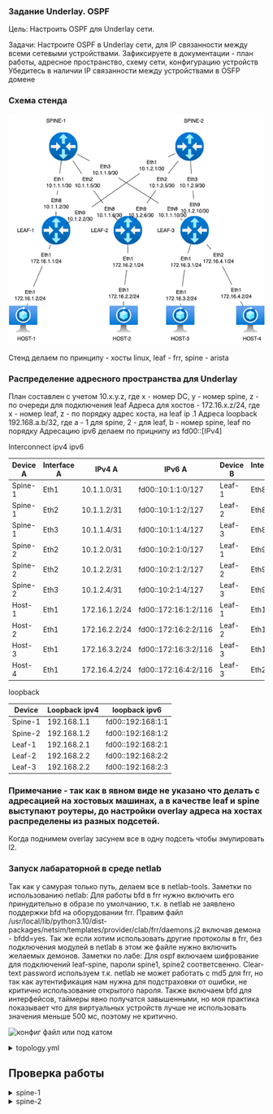### Задание Underlay. OSPF

Цель:
Настроить OSPF для Underlay сети.

Задачи:
Настроите OSPF в Underlay сети, для IP связанности между всеми сетевыми устройствами.
Зафиксируете в документации - план работы, адресное пространство, схему сети, конфигурацию устройств
Убедитесь в наличии IP связанности между устройствами в OSFP домене


### Схема стенда

![stand-plan](stand-plan.png)

Стенд делаем по принципу - хосты linux, leaf - frr, spine - arista

### Распределение адресного пространства для Underlay

План составлен с учетом 10.x.y.z, где x - номер DC, y - номер spine, z - по очереди для подключения leaf
Адреса для хостов - 172.16.x.z/24, где x - номер leaf, z - по порядку адрес хоста, на leaf ip .1
Адреса loopback 192.168.a.b/32, где a - 1 для spine, 2 - для leaf, b - номер spine, leaf по порядку
Адресацию ipv6 делаем по прицнипу из fd00::[IPv4]

Interconnect ipv4 ipv6

| Device A | Interface A | IPv4 A        | IPv6 A               | Device B | Interface B | IPv4 B        | IPv6 B               |
|----------|-------------|---------------|----------------------|----------|-------------|---------------|----------------------|
| Spine-1  | Eth1        | 10.1.1.0/31    | fd00::10:1:1:0/127    | Leaf-1   | Eth8        | 10.1.1.1/31    | fd00::10:1:1:1/127    |
| Spine-1  | Eth2        | 10.1.1.2/31    | fd00::10:1:1:2/127    | Leaf-2   | Eth8        | 10.1.1.3/31    | fd00::10:1:1:3/127    |
| Spine-1  | Eth3        | 10.1.1.4/31    | fd00::10:1:1:4/127    | Leaf-3   | Eth8        | 10.1.1.5/31    | fd00::10:1:1:5/127    |
| Spine-2  | Eth2        | 10.1.2.0/31    | fd00::10:2:1:0/127    | Leaf-1   | Eth9        | 10.1.2.1/31    | fd00::10:2:1:1/127    |
| Spine-2  | Eth2        | 10.1.2.2/31    | fd00::10:2:1:2/127    | Leaf-2   | Eth9        | 10.1.2.3/31    | fd00::10:2:1:3/127    |
| Spine-2  | Eth3        | 10.1.2.4/31    | fd00::10:2:1:4/127    | Leaf-3   | Eth9        | 10.1.2.5/31    | fd00::10:2:1:5/127    |
| Host-1   | Eth1        | 172.16.1.2/24  | fd00::172:16:1:2/116   | Leaf-1   | Eth1        | 172.16.1.1/24  | fd00::172:16:1:1/116   |
| Host-2   | Eth1        | 172.16.2.2/24  | fd00::172:16:2:2/116   | Leaf-2   | Eth1        | 172.16.2.1/24  | fd00::172:16:2:1/116   |
| Host-3   | Eth1        | 172.16.3.2/24  | fd00::172:16:3:2/116  | Leaf-3   | Eth1        | 172.16.3.1/24  | fd00::172:16:3:1/116   |
| Host-4   | Eth1        | 172.16.4.2/24  | fd00::172:16:4:2/116   | Leaf-3   | Eth2        | 172.16.4.1/24  | fd00::172:16:4:1/116   |

loopback

| Device | Loopback ipv4| loopback ipv6|
|-------------|---------------|-----------|
| Spine-1  | 192.168.1.1 | fd00::192:168:1:1 |
| Spine-2  | 192.168.1.2 | fd00::192:168:1:2 |
| Leaf-1   | 192.168.2.1 | fd00::192:168:2:1 |
| Leaf-2   | 192.168.2.2 | fd00::192:168:2:2 |
| Leaf-3   | 192.168.2.2 | fd00::192:168:2:3 |

### Примечание - так как в явном виде не указано что делать с адресацией на хостовых машинах, а в качестве leaf и spine выступают роутеры, до настройки overlay адреса на хостах распределены из разных подсетей.
Когда поднимем overlay засунем все в одну подсеть чтобы эмулировать l2.

### Запуск лабараторной в среде netlab
Так как у самурая только путь, делаем все в netlab-tools.
Заметки по использованию netlab:
Для работы bfd в frr нужно включить его принудительно в образе по умолчанию, т.к. в netlab не заявлено поддержки bfd на оборудовании frr. 
Правим файл /usr/local/lib/python3.10/dist-packages/netsim/templates/provider/clab/frr/daemons.j2 включая демона - bfdd=yes.
Так же если хотим использовать другие протоколы в frr, без подключения модулей в netlab в этом же файле нужно включить желаемых демонов.
Заметки по лабе:
Для ospf включаем шифрование для подключений leaf-spine, пароли spine1, spine2 соответсвенно. Clear-text password используем т.к. netlab не может работать с md5 для frr, но так как аутентификация нам нужна для подстраховки от ошибки, не критично использование открытого пароля.
Также включаем bfd для интерфейсов, таймеры явно получатся завышенными, но моя практика показывает что для виртуальных устройств лучше не использовать значения меньше 500 мс, поэтому не критично.


![конфиг файл](./topology.yml)
или под катом

<details>
  <summary>topology.yml </summary>

  ```yml
---
provider: clab
module: [ ospf ]

nodes:
 s1:
  device: eos
  id: 1
  loopback:
    ipv4: 192.168.1.1/32
    ipv6: fd00::192:168:1:1/128
 s2:
  device: eos
  id: 2
  loopback:
    ipv4: 192.168.1.2/32
    ipv6: fd00::192:168:1:2/128
 l1:
  device: frr
  id: 3
  loopback:
    ipv4: 192.168.2.1/32
    ipv6: fd00::192:168:2:1/128
 l2:
  device: frr
  id: 4
  loopback:
    ipv4: 192.168.2.2/32
    ipv6: fd00::192:168:2:2/128
 l3:
  device: frr
  id: 5
  loopback:
    ipv4: 192.168.2.3/32
    ipv6: fd00::192:168:2:3/128
 h1:
  device: linux
 h2:
  device: linux
 h3:
  device: linux
 h4:
  device: linux

links:
#spine1-leaf1,2,3
  - interfaces:
      - node: s1
        ifname: eth1
        ipv4: 10.1.1.0
        ipv6: fd00::10:1:1:0
        ospf:
          password: 'spine1'
          bfd: true
      - node: l1
        ifname: eth8
        ipv4: 10.1.1.1
        ipv6: fd00::10:1:1:1
        ospf:
          password: 'spine1'
          bfd: true
    prefix:
      ipv4: 10.1.1.0/31
      ipv6: fd00::10:1:1:0/127
  - interfaces:
      - node: s1
        ifname: eth2
        ipv4: 10.1.1.2
        ipv6: fd00::10:1:1:2
        ospf:
          password: 'spine1'
          bfd: true
      - node: l2
        ifname: eth8
        ipv4: 10.1.1.3
        ipv6: fd00::10:1:1:3
        ospf:
          password: 'spine1'
          bfd: true
    prefix:
      ipv4: 10.1.1.2/31
      ipv6: fd00::10:1:1:2/127
  - interfaces:
      - node: s1
        ifname: eth3
        ipv4: 10.1.1.4
        ipv6: fd00::10:1:1:4
        ospf:
          password: 'spine1'
          bfd: true
      - node: l3
        ifname: eth8
        ipv4: 10.1.1.5
        ipv6: fd00::10:1:1:5
        ospf:
          password: 'spine1'
          bfd: true
    prefix:
      ipv4: 10.1.1.4/31
      ipv6: fd00::10:1:1:4/127
#spine2-leaf1,2,3
  - interfaces:
      - node: s2
        ifname: eth1
        ipv4: 10.1.2.0
        ipv6: fd00::10:1:2:0
        ospf:
          password: 'spine2'
          bfd: true
      - node: l1
        ifname: eth9
        ipv4: 10.1.2.1
        ipv6: fd00::10:1:2:1
        ospf:
          password: 'spine2'
          bfd: true
    prefix:
      ipv4: 10.1.2.0/31
      ipv6: fd00::10:1:2:0/127
  - interfaces:
      - node: s2
        ifname: eth2
        ipv4: 10.1.2.2
        ipv6: fd00::10:1:2:2
        ospf:
          password: 'spine2'
          bfd: true
      - node: l2
        ifname: eth9
        ipv4: 10.1.2.3
        ipv6: fd00::10:1:2:3
        ospf:
          password: 'spine2'
          bfd: true
    prefix:
      ipv4: 10.1.2.2/31
      ipv6: fd00::10:1:2:2/127
  - interfaces:
      - node: s2
        ifname: eth3
        ipv4: 10.1.2.4
        ipv6: fd00::10:1:2:4
        ospf:
          password: 'spine2'
          bfd: true
      - node: l3
        ifname: eth9
        ipv4: 10.1.2.5
        ipv6: fd00::10:1:2:5
        ospf:
          password: 'spine2'
          bfd: true
    prefix:
      ipv4: 10.1.2.4/31
      ipv6: fd00::10:1:2:4/127
#host1
  - interfaces:
      - node: h1
        ifname: eth1
        ipv4: 172.16.1.2
        ipv6: fd00::172:16:1:2
      - node: l1
        ifname: eth1
        ipv4: 172.16.1.1
        ipv6: fd00::172:16:1:1
        ospf: false
    prefix:
      ipv4: 172.16.1.0/24
      ipv6: fd00::172:16:1:0/116
#host2
  - interfaces:
      - node: h2
        ifname: eth1
        ipv4: 172.16.2.2
        ipv6: fd00::172:16:2:2
      - node: l2
        ifname: eth1
        ipv4: 172.16.2.1
        ipv6: fd00::172:16:2:1
        ospf: false
    prefix:
      ipv4: 172.16.2.0/24
      ipv6: fd00::172:16:1:0/116
#host3
  - interfaces:
      - node: h3
        ifname: eth1
        ipv4: 172.16.3.2
        ipv6: fd00::172:16:3:2
      - node: l3
        ifname: eth1
        ipv4: 172.16.3.1
        ipv6: fd00::172:16:3:1
        ospf: false
    prefix:
      ipv4: 172.16.3.0/24
      ipv6: fd00::172:16:3:0/116
#host4
  - interfaces:
      - node: h4
        ifname: eth1
        ipv4: 172.16.4.2
        ipv6: fd00::172:16:4:2
      - node: l3
        ifname: eth2
        ipv4: 172.16.4.1
        ipv6: fd00::172:16:4:1
        ospf: false
    prefix:
      ipv4: 172.16.4.0/24
      ipv6: fd00::172:16:4:0/116

```
</details>

## Проверка работы

<details>
  <summary>spine-1</summary>
  
  ```txt  
s1#ping 10.1.1.2
PING 10.1.1.2 (10.1.1.2) 72(100) bytes of data.
80 bytes from 10.1.1.2: icmp_seq=1 ttl=64 time=0.137 ms
80 bytes from 10.1.1.2: icmp_seq=2 ttl=64 time=0.002 ms
80 bytes from 10.1.1.2: icmp_seq=3 ttl=64 time=0.004 ms
80 bytes from 10.1.1.2: icmp_seq=4 ttl=64 time=0.018 ms
80 bytes from 10.1.1.2: icmp_seq=5 ttl=64 time=0.005 ms

--- 10.1.1.2 ping statistics ---
5 packets transmitted, 5 received, 0% packet loss, time 0ms
rtt min/avg/max/mdev = 0.002/0.033/0.137/0.052 ms, ipg/ewma 0.063/0.083 ms
s1#ping 10.1.1.6
PING 10.1.1.6 (10.1.1.6) 72(100) bytes of data.
80 bytes from 10.1.1.6: icmp_seq=1 ttl=64 time=0.129 ms
80 bytes from 10.1.1.6: icmp_seq=2 ttl=64 time=0.013 ms
80 bytes from 10.1.1.6: icmp_seq=3 ttl=64 time=0.012 ms
80 bytes from 10.1.1.6: icmp_seq=4 ttl=64 time=0.007 ms
80 bytes from 10.1.1.6: icmp_seq=5 ttl=64 time=0.031 ms

--- 10.1.1.6 ping statistics ---
5 packets transmitted, 5 received, 0% packet loss, time 0ms
rtt min/avg/max/mdev = 0.007/0.038/0.129/0.046 ms, ipg/ewma 0.096/0.082 ms
s1#ping 10.1.1.10
PING 10.1.1.10 (10.1.1.10) 72(100) bytes of data.
80 bytes from 10.1.1.10: icmp_seq=1 ttl=64 time=0.131 ms
80 bytes from 10.1.1.10: icmp_seq=2 ttl=64 time=0.013 ms
80 bytes from 10.1.1.10: icmp_seq=3 ttl=64 time=0.014 ms
80 bytes from 10.1.1.10: icmp_seq=4 ttl=64 time=0.008 ms
80 bytes from 10.1.1.10: icmp_seq=5 ttl=64 time=0.006 ms

--- 10.1.1.10 ping statistics ---
5 packets transmitted, 5 received, 0% packet loss, time 0ms
rtt min/avg/max/mdev = 0.006/0.034/0.131/0.048 ms, ipg/ewma 0.074/0.081 ms
s1#show ip ro

VRF: default
Source Codes:
       C - connected, S - static, K - kernel,
       O - OSPF, IA - OSPF inter area, E1 - OSPF external type 1,
       E2 - OSPF external type 2, N1 - OSPF NSSA external type 1,
       N2 - OSPF NSSA external type2, B - Other BGP Routes,
       B I - iBGP, B E - eBGP, R - RIP, I L1 - IS-IS level 1,
       I L2 - IS-IS level 2, O3 - OSPFv3, A B - BGP Aggregate,
       A O - OSPF Summary, NG - Nexthop Group Static Route,
       V - VXLAN Control Service, M - Martian,
       DH - DHCP client installed default route,
       DP - Dynamic Policy Route, L - VRF Leaked,
       G  - gRIBI, RC - Route Cache Route,
       CL - CBF Leaked Route

Gateway of last resort is not set

 C        10.1.1.0/30
           directly connected, Ethernet1
 C        10.1.1.4/30
           directly connected, Ethernet2
 C        10.1.1.8/30
           directly connected, Ethernet3
 C        192.168.1.1/32
           directly connected, Loopback0

s1#show arp
Address         Age (sec)  Hardware Addr   Interface
10.1.1.2          0:02:09  aac1.abff.0f0e  Ethernet1
10.1.1.6          0:02:02  aac1.ab68.d548  Ethernet2
10.1.1.10         0:01:58  aac1.abf2.ccef  Ethernet3
```
</details>

<details>
  <summary>spine-2 </summary>

  ```txt  
s2#ping 10.1.2.2
PING 10.1.2.2 (10.1.2.2) 72(100) bytes of data.
80 bytes from 10.1.2.2: icmp_seq=1 ttl=64 time=0.128 ms
80 bytes from 10.1.2.2: icmp_seq=2 ttl=64 time=0.016 ms
80 bytes from 10.1.2.2: icmp_seq=3 ttl=64 time=0.008 ms
80 bytes from 10.1.2.2: icmp_seq=4 ttl=64 time=0.000 ms
80 bytes from 10.1.2.2: icmp_seq=5 ttl=64 time=0.023 ms

--- 10.1.2.2 ping statistics ---
5 packets transmitted, 5 received, 0% packet loss, time 0ms
rtt min/avg/max/mdev = 0.000/0.035/0.128/0.047 ms, ipg/ewma 0.092/0.080 ms
s2#ping 10.1.2.6
PING 10.1.2.6 (10.1.2.6) 72(100) bytes of data.
80 bytes from 10.1.2.6: icmp_seq=1 ttl=64 time=0.147 ms
80 bytes from 10.1.2.6: icmp_seq=2 ttl=64 time=0.013 ms
80 bytes from 10.1.2.6: icmp_seq=3 ttl=64 time=0.012 ms
80 bytes from 10.1.2.6: icmp_seq=4 ttl=64 time=0.011 ms
80 bytes from 10.1.2.6: icmp_seq=5 ttl=64 time=0.010 ms

--- 10.1.2.6 ping statistics ---
5 packets transmitted, 5 received, 0% packet loss, time 0ms
rtt min/avg/max/mdev = 0.010/0.038/0.147/0.054 ms, ipg/ewma 0.081/0.091 ms
s2#ping 10.1.2.10
PING 10.1.2.10 (10.1.2.10) 72(100) bytes of data.
80 bytes from 10.1.2.10: icmp_seq=1 ttl=64 time=0.128 ms
80 bytes from 10.1.2.10: icmp_seq=2 ttl=64 time=0.013 ms
80 bytes from 10.1.2.10: icmp_seq=3 ttl=64 time=0.011 ms
80 bytes from 10.1.2.10: icmp_seq=4 ttl=64 time=0.010 ms
80 bytes from 10.1.2.10: icmp_seq=5 ttl=64 time=0.008 ms

--- 10.1.2.10 ping statistics ---
5 packets transmitted, 5 received, 0% packet loss, time 0ms
rtt min/avg/max/mdev = 0.008/0.034/0.128/0.047 ms, ipg/ewma 0.065/0.079 ms
s2#show ip ro

VRF: default
Source Codes:
       C - connected, S - static, K - kernel,
       O - OSPF, IA - OSPF inter area, E1 - OSPF external type 1,
       E2 - OSPF external type 2, N1 - OSPF NSSA external type 1,
       N2 - OSPF NSSA external type2, B - Other BGP Routes,
       B I - iBGP, B E - eBGP, R - RIP, I L1 - IS-IS level 1,
       I L2 - IS-IS level 2, O3 - OSPFv3, A B - BGP Aggregate,
       A O - OSPF Summary, NG - Nexthop Group Static Route,
       V - VXLAN Control Service, M - Martian,
       DH - DHCP client installed default route,
       DP - Dynamic Policy Route, L - VRF Leaked,
       G  - gRIBI, RC - Route Cache Route,
       CL - CBF Leaked Route

Gateway of last resort is not set

 C        10.1.2.0/30
           directly connected, Ethernet1
 C        10.1.2.4/30
           directly connected, Ethernet2
 C        10.1.2.8/30
           directly connected, Ethernet3
 C        192.168.1.2/32
           directly connected, Loopback0

s2#show arp
Address         Age (sec)  Hardware Addr   Interface
10.1.2.2          0:00:11  aac1.abdd.eb6a  Ethernet1
10.1.2.6          0:00:07  aac1.ab74.efe2  Ethernet2
10.1.2.10         0:00:05  aac1.abf5.61f3  Ethernet3
```
</details>

